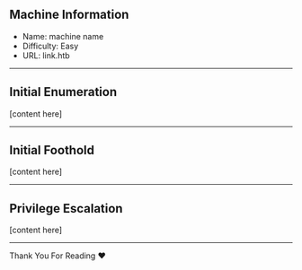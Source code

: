 ## Machine Information
- Name: machine name
- Difficulty: Easy
- URL: link.htb

---

## Initial Enumeration
[content here]

---

## Initial Foothold
[content here]

---

## Privilege Escalation
[content here]

---

Thank You For Reading ❤

